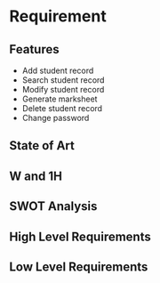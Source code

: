 # Requirement
## Features
* Add student record
* Search student record
* Modify student record
* Generate marksheet
* Delete student record
* Change password

## State of Art

## W and 1H

## SWOT Analysis

## High Level Requirements

## Low Level Requirements
